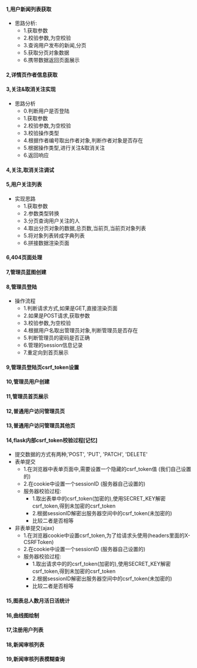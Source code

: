 #### 1,用户新闻列表获取

- 思路分析:
  - 1.获取参数
  - 2.校验参数,为空校验
  - 3.查询用户发布的新闻,分页
  - 5.获取分页对象数据
  - 6.携带数据返回页面展示



#### 2,详情页作者信息获取



#### 3,关注&取消关注实现

- 思路分析
  - 0.判断用户是否登陆
  - 1.获取参数
  - 2.校验参数,为空校验
  - 3.校验操作类型
  - 4.根据作者编号取出作者对象,判断作者对象是否存在
  - 5.根据操作类型,进行关注&取消关注
  - 6.返回响应



#### 4,关注,取消关注调试



#### 5,用户关注列表

- 实现思路
  - 1.获取参数
  - 2.参数类型转换
  - 3.分页查询用户关注的人
  - 4.取出分页对象的数据,总页数,当前页,当前页对象列表
  - 5.将对象列表转成字典列表
  - 6.拼接数据渲染页面



#### 6,404页面处理



#### 7,管理员蓝图创建



#### 8,管理员登陆

- 操作流程
  - 1.判断请求方式,如果是GET,直接渲染页面
  - 2.如果是POST请求,获取参数
  - 3.校验参数,为空校验
  - 4.根据用户名取出管理员对象,判断管理员是否存在
  - 5.判断管理员的密码是否正确
  - 6.管理的session信息记录
  - 7.重定向到首页展示



#### 9,管理员登陆页csrf_token设置



#### 10,管理员用户创建



#### 11,管理员首页展示



#### 12,普通用户访问管理员页



#### 13,普通用户访问管理员其他页



#### 14,flask内部csrf_token校验过程[记忆]

- 提交数据的方式有两种,'POST', 'PUT', 'PATCH', 'DELETE'
- 表单提交
  - 1.在浏览器中表单页面中,需要设置一个隐藏的csrf_token值 (我们自己设置的)
  - 2.在cookie中设置一个sessionID (服务器自己设置的)
  - 服务器校验过程:
    - 1.取出表单中的csrf_token(加密的),使用SECRET_KEY解密csrf_token,得到未加密的csrf_token
    - 2.根据sessionID解密出服务器空间中的csrf_token(未加密的)
    - 比较二者是否相等
- 非表单提交(ajax)
  - 1.在浏览器cookie中设置csrf_token,为了给请求头使用(headers里面的X-CSRFToken)
  - 2.在cookie中设置一个sessionID (服务器自己设置的)
  - 服务器校验过程:
    - 1.取出请求中的的csrf_token(加密的),使用SECRET_KEY解密csrf_token,得到未加密的csrf_token
    - 2.根据sessionID解密出服务器空间中的csrf_token(未加密的)
    - 比较二者是否相等



#### 15,图表总人数月活日活统计



#### 16,曲线图绘制



#### 17,注册用户列表



#### 18,新闻审核列表



#### 19,新闻审核列表模糊查询
